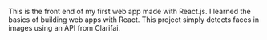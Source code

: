 This is the front end of my first web app made with React.js. I learned the basics of building web apps with React.
This project simply detects faces in images using an API from Clarifai.
